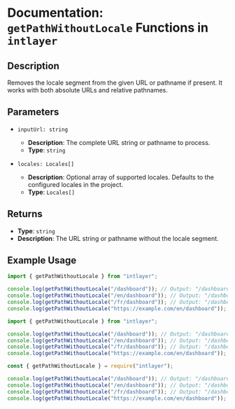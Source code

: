 # Documentation: `getPathWithoutLocale` Functions in `intlayer`

## Description

Removes the locale segment from the given URL or pathname if present. It works with both absolute URLs and relative pathnames.

## Parameters

- `inputUrl: string`

  - **Description**: The complete URL string or pathname to process.
  - **Type**: `string`

- `locales: Locales[]`
  - **Description**: Optional array of supported locales. Defaults to the configured locales in the project.
  - **Type**: `Locales[]`

## Returns

- **Type**: `string`
- **Description**: The URL string or pathname without the locale segment.

## Example Usage

```typescript codeFormat="typescript"
import { getPathWithoutLocale } from "intlayer";

console.log(getPathWithoutLocale("/dashboard")); // Output: "/dashboard"
console.log(getPathWithoutLocale("/en/dashboard")); // Output: "/dashboard"
console.log(getPathWithoutLocale("/fr/dashboard")); // Output: "/dashboard"
console.log(getPathWithoutLocale("https://example.com/en/dashboard")); // Output: "https://example.com/dashboard"
```

```javascript codeFormat="esm"
import { getPathWithoutLocale } from "intlayer";

console.log(getPathWithoutLocale("/dashboard")); // Output: "/dashboard"
console.log(getPathWithoutLocale("/en/dashboard")); // Output: "/dashboard"
console.log(getPathWithoutLocale("/fr/dashboard")); // Output: "/dashboard"
console.log(getPathWithoutLocale("https://example.com/en/dashboard")); // Output: "https://example.com/dashboard"
```

```javascript codeFormat="commonjs"
const { getPathWithoutLocale } = require("intlayer");

console.log(getPathWithoutLocale("/dashboard")); // Output: "/dashboard"
console.log(getPathWithoutLocale("/en/dashboard")); // Output: "/dashboard"
console.log(getPathWithoutLocale("/fr/dashboard")); // Output: "/dashboard"
console.log(getPathWithoutLocale("https://example.com/en/dashboard")); // Output: "https://example.com/dashboard"
```

